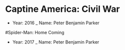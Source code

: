 # Captine America: Civil War
- Year: 2016
_ Name: Peter Benjamin Parker

#Spider-Man: Home Coming
- Year: 2017
_ Name: Peter Benjamin Parker
